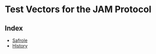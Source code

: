 # Test Vectors for the JAM Protocol

## Index

- [Safrole](./safrole/README.md)
- [History](./history/README.md)
